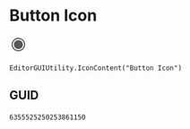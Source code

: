# Button Icon
![](/img/Button%20Icon.png)

``` CSharp
EditorGUIUtility.IconContent("Button Icon")
```
## GUID
```
6355525250253861150
```
